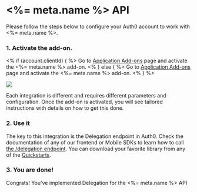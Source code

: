 # <%= meta.name %> API

Please follow the steps below to configure your Auth0 account to work with <%= meta.name %>.

### 1. Activate the add-on.

<% if (account.clientId) { %>
Go to <a href="${manage_url}/#/applications/${account.clientId}/addons">Application Add-ons</a> page and activate the <%= meta.name %> add-on.
<% } else { %>
Go to <a href="${manage_url}/#/applications/">Application Add-ons</a> page and activate the <%= meta.name %> add-on.
<% } %>


![](/media/articles/server-apis/addons.png)

Each integration is different and requires different parameters and configuration. Once the add-on is activated, you will see tailored instructions with details on how to get this done.

### 2. Use it

The key to this integration is the Delegation endpoint in Auth0. Check the documentation of any of our frontend or Mobile SDKs to learn how to call [the /delegation endpoint](/api/authentication#delegation). You can download your favorite library from any of the [Quickstarts](/).

### 3. You are done!

Congrats! You've implemented Delegation for the <%= meta.name %> API
